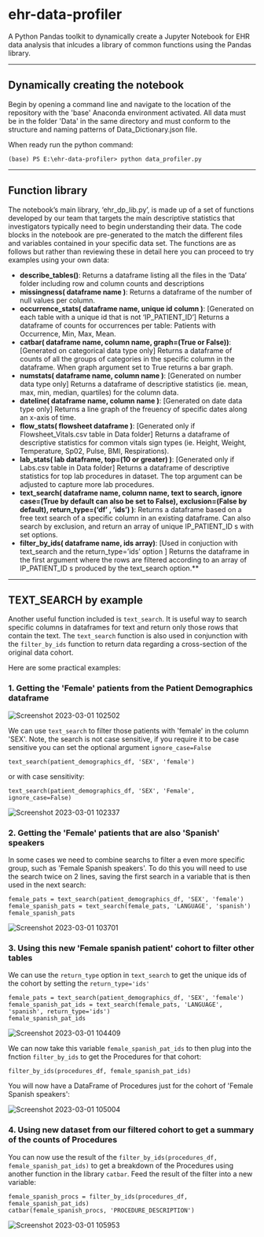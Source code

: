 # ehr-data-profiler

A Python Pandas toolkit to dynamically create a Jupyter Notebook for EHR data analysis that inlcudes a library of common functions using the Pandas library.

<hr />

## Dynamically creating the notebook

Begin by opening a command line and navigate to the location of the repository with the 'base' Anaconda environment activated. All data must be in the folder 'Data' in the same directory and must conform to the structure and naming patterns of Data_Dictionary.json file.

When ready run the python command:

`(base) PS E:\ehr-data-profiler> python data_profiler.py`

<hr />

## Function library

The notebook’s main library, ‘ehr_dp_lib.py’, is made up of a set of functions developed by our team that targets the main descriptive statistics that investigators typically need to begin understanding their data. The code blocks in the notebook are pre-generated to the match the different files and variables contained in your specific data set. The functions are as follows but rather than reviewing these in detail here you can proceed to try examples using your own data:

- **describe_tables()**: Returns a dataframe listing all the files in the ‘Data’ folder including row and column counts and descriptions
- **missingness( dataframe name )**: Returns a dataframe of the number of null values per column.
- **occurrence_stats( dataframe name, unique id column )**: [Generated on each table with a unique id that is not ‘IP_PATIENT_ID’] Returns a dataframe of counts for occurrences per table: Patients with Occurrence, Min, Max, Mean.
- **catbar( dataframe name, column name, graph=(True or False))**: [Generated on categorical data type only] Returns a dataframe of counts of all the groups of categories in the specific column in the dataframe. When graph argument set to True returns a bar graph.
- **numstats( dataframe name, column name )**: [Generated on number data type only] Returns a dataframe of descriptive statistics (ie. mean, max, min, median, quartiles) for the column data.
- **dateline( dataframe name, column name )**: [Generated on date data type only] Returns a line graph of the freuency of specific dates along an x-axis of time.
- **flow_stats( flowsheet dataframe )**: [Generated only if Flowsheet_Vitals.csv table in Data folder] Returns a dataframe of descriptive statistics for common vitals sign types (ie. Height, Weight, Temperature, Sp02, Pulse, BMI, Respirations).
- **lab_stats( lab dataframe, top=(10 or greater) )**: [Generated only if Labs.csv table in Data folder] Returns a dataframe of descriptive statistics for top lab procedures in dataset. The top argument can be adjusted to capture more lab procedures.
- **text_search( dataframe name, column name, text to search, ignore case=(True by default can also be set to False), exclusion=(False by default), return_type=(‘df’ <default>, ‘ids’) )**: Returns a dataframe based on a free text search of a specific column in an existing dataframe. Can also search by exclusion, and return an array of unique IP_PATIENT_ID s with set options.
- **filter_by_ids( dataframe name,  ids array)**: [Used in conjuction with text_search and the return_type=’ids’ option ] Returns the dataframe in the first argument where the rows are filtered according to an array of IP_PATIENT_ID s produced by the text_search option.**

<hr />

## TEXT_SEARCH by example

Another useful function included is `text_search`. It is useful way to search specific columns in dataframes for text and return only those rows that contain the text. The `text_search` function is also used in conjunction with the `filter_by_ids` function to return data regarding a cross-section of the original data cohort.
  
Here are some practical examples:

### 1. Getting the 'Female' patients from the Patient Demographics dataframe
  
![Screenshot 2023-03-01 102502](https://user-images.githubusercontent.com/44505663/222229616-7abaa6b8-7394-4e6c-8df0-7824c1dd1702.png)
  
We can use `text_search` to filter those patients with 'female' in the column 'SEX'. Note, the search is not case sensitive, if you require it to be case sensitive you can set the optional argument `ignore_case=False`

`text_search(patient_demographics_df, 'SEX', 'female')`

or with case sensitivity:

`text_search(patient_demographics_df, 'SEX', 'Female', ignore_case=False)`
  
![Screenshot 2023-03-01 102337](https://user-images.githubusercontent.com/44505663/222228992-5d10fa03-2889-49c4-8c42-edb187a65f3a.png)
  
### 2. Getting the 'Female' patients that are also 'Spanish' speakers

In some cases we need to combine searchs to filter a even more specific group, such as 'Female Spanish speakers'. To do this you will need to use the search twice on 2 lines, saving the first search in a variable that is then used in the next search:

```
female_pats = text_search(patient_demographics_df, 'SEX', 'female')
female_spanish_pats = text_search(female_pats, 'LANGUAGE', 'spanish')
female_spanish_pats
```

![Screenshot 2023-03-01 103701](https://user-images.githubusercontent.com/44505663/222233830-6379fa20-11e8-4486-9411-a702e8a270b9.png)


### 3. Using this new 'Female spanish patient' cohort to filter other tables

We can use the `return_type` option in `text_search` to get the unique ids of the cohort by setting the `return_type='ids'`

```
female_pats = text_search(patient_demographics_df, 'SEX', 'female')
female_spanish_pat_ids = text_search(female_pats, 'LANGUAGE', 'spanish', return_type='ids')
female_spanish_pat_ids
```
  
![Screenshot 2023-03-01 104409](https://user-images.githubusercontent.com/44505663/222235218-b6fe4274-29e3-4742-8fea-e4ca5c7b7f6f.png)

We can now take this variable `female_spanish_pat_ids` to then plug into the fnction `filter_by_ids` to get the Procedures for that cohort:
  
`filter_by_ids(procedures_df, female_spanish_pat_ids)`

You will now have a DataFrame of Procedures just for the cohort of 'Female Spanish speakers':
  
![Screenshot 2023-03-01 105004](https://user-images.githubusercontent.com/44505663/222236594-b37ab5ed-9538-4613-8212-cf62624d30da.png)

### 4. Using new dataset from our filtered cohort to get a summary of the counts of Procedures
  
You can now use the result of the `filter_by_ids(procedures_df, female_spanish_pat_ids)` to get a breakdown of the Procedures using another function in the library `catbar`. Feed the result of the filter into a new variable:
  
```
female_spanish_procs = filter_by_ids(procedures_df, female_spanish_pat_ids)
catbar(female_spanish_procs, 'PROCEDURE_DESCRIPTION') 
```

![Screenshot 2023-03-01 105953](https://user-images.githubusercontent.com/44505663/222238273-2c05396f-5418-4a89-b08c-696df6715d3a.png)
 

